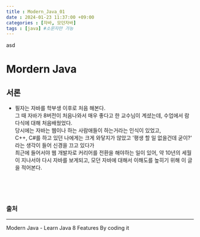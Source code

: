 ```yaml
---
title : Modern_Java_01
date : 2024-01-23 11:37:00 +09:00
categories : [자바, 모던자바]
tags : [java] #소문자만 가능
---
```


asd
<br>


# Mordern Java

## 서론
- 필자는 자바를 학부생 이후로 처음 해본다. <br>
그 때 자바가 8버전이 처음나와서 매우 좋다고 한 교수님이 계셨는데, 수업에서 람다식에 대해 처음배웠었다. <br>
당시에는 자바는 웹이나 하는 사람애들이 하는거라는 인식이 있었고, <br> C++, C#를 하고 있던 나에게는 크게 와닿지가 않았고 '평생 할 일 없을건데 굳이?' 라는 생각이 들어 신경을 끄고 있다가 <br>
최근에 들어서야 웹 개발자로 커리어를 전환을 해야하는 일이 있어, 약 10년의 세월이 지나서야 다시 자바를 보게되고, 모던 자바에 대해서 이해도를 높히기 위해 이 글을 적어본다.

<br><br><br>

### 출처
---
Modern Java - Learn Java 8 Features By coding it <br>
